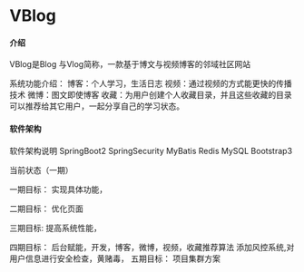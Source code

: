 # VBlog

#### 介绍
VBlog是Blog 与Vlog简称，一款基于博文与视频博客的邻域社区网站

系统功能介绍：
    博客：个人学习，生活日志
    视频：通过视频的方式能更快的传播技术
    微博：图文即使博客
    收藏：为用户创建个人收藏目录，并且这些收藏的目录可以推荐给其它用户，一起分享自己的学习状态。


#### 软件架构
软件架构说明
    SpringBoot2 SpringSecurity MyBatis Redis MySQL Bootstrap3 

当前状态（一期）

一期目标：
    实现具体功能，
    
二期目标：
    优化页面

三期目标:
    提高系统性能，

四期目标：
    后台赋能，开发，博客，微博，视频，收藏推荐算法
    添加风控系统,对用户信息进行安全检查，黄赌毒，
五期目标：
    项目集群方案    


    